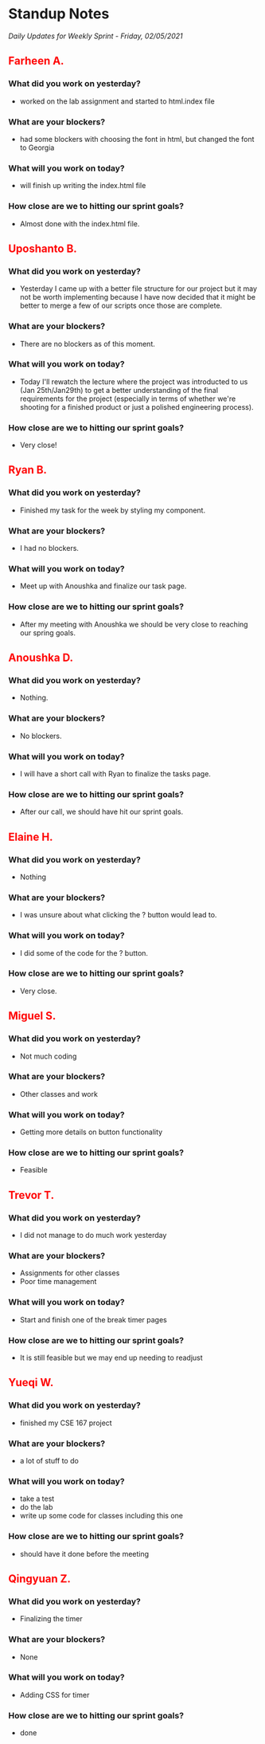 # Standup Notes

_Daily Updates for Weekly Sprint - Friday, 02/05/2021_

## <span style="color: red;">Farheen A.</span>

### What did you work on yesterday?
- worked on the lab assignment and started to html.index file

### What are your blockers?

- had some blockers with choosing the font in html, but changed the font to Georgia

### What will you work on today?

- will finish up writing the index.html file

### How close are we to hitting our sprint goals?

- Almost done with the index.html file.

## <span style="color: red;">Uposhanto B.</span>

### What did you work on yesterday?

- Yesterday I came up with a better file structure for our project but it may not be worth implementing because I have now decided that it might be better to merge a few of our scripts once those are complete.

### What are your blockers?

- There are no blockers as of this moment.

### What will you work on today?

- Today I'll rewatch the lecture where the project was introducted to us (Jan 25th/Jan29th) to get a better understanding of the final requirements for the project (especially in terms of whether we're shooting for a finished product or just a polished engineering process).

### How close are we to hitting our sprint goals?

- Very close!

## <span style="color: red;">Ryan B.</span>

### What did you work on yesterday?

- Finished my task for the week by styling my component.

### What are your blockers?

- I had no blockers.

### What will you work on today?

- Meet up with Anoushka and finalize our task page.

### How close are we to hitting our sprint goals?

- After my meeting with Anoushka we should be very close to reaching our spring goals.

## <span style="color: red;">Anoushka D.</span>

### What did you work on yesterday?

- Nothing.

### What are your blockers?

- No blockers.

### What will you work on today?

- I will have a short call with Ryan to finalize the tasks page.

### How close are we to hitting our sprint goals?

- After our call, we should have hit our sprint goals.

## <span style="color: red;">Elaine H.</span>

### What did you work on yesterday?

- Nothing

### What are your blockers?

- I was unsure about what clicking the ? button would lead to.

### What will you work on today?

- I did some of the code for the ? button.

### How close are we to hitting our sprint goals?

- Very close.

## <span style="color: red;">Miguel S.</span>

### What did you work on yesterday?

- Not much coding

### What are your blockers?

- Other classes and work

### What will you work on today?

- Getting more details on button functionality

### How close are we to hitting our sprint goals?

- Feasible

## <span style="color: red;">Trevor T.</span>

### What did you work on yesterday?

- I did not manage to do much work yesterday

### What are your blockers?

- Assignments for other classes
- Poor time management

### What will you work on today?

- Start and finish one of the break timer pages

### How close are we to hitting our sprint goals?

- It is still feasible but we may end up needing to readjust

## <span style="color: red;">Yueqi W.</span>

### What did you work on yesterday?

- finished my CSE 167 project

### What are your blockers?

- a lot of stuff to do

### What will you work on today?

- take a test
- do the lab
- write up some code for classes including this one

### How close are we to hitting our sprint goals?

- should have it done before the meeting

## <span style="color: red;">Qingyuan Z.</span>

### What did you work on yesterday?

- Finalizing the timer

### What are your blockers?

- None

### What will you work on today?

- Adding CSS for timer

### How close are we to hitting our sprint goals?

- done
